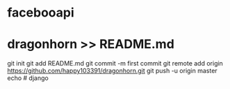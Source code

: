 # facebooapi
# dragonhorn >> README.md
git init
git add README.md
git commit -m first commit
git remote add origin https://github.com/happy103391/dragonhorn.git
git push -u origin master
echo # django
